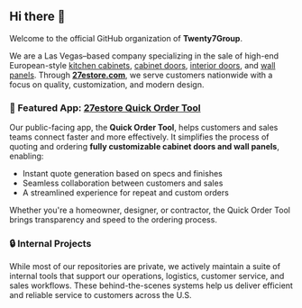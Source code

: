 ## Hi there 👋

Welcome to the official GitHub organization of **Twenty7Group**.

We are a Las Vegas–based company specializing in the sale of high-end European-style [kitchen cabinets](https://www.27estore.com/kitchen-cabinets), [cabinet doors](https://www.27estore.com/cabinet-doors), [interior doors](https://www.27estore.com/wood-interior-doors), and [wall panels](https://www.27estore.com/wood-wall-panels). Through **[27estore.com](https://www.27estore.com)**, we serve customers nationwide with a focus on quality, customization, and modern design.

### 🚀 Featured App: [27estore Quick Order Tool](https://orders.27estore.com)

Our public-facing app, the **Quick Order Tool**, helps customers and sales teams connect faster and more effectively. It simplifies the process of quoting and ordering **fully customizable cabinet doors and wall panels**, enabling:

- Instant quote generation based on specs and finishes  
- Seamless collaboration between customers and sales  
- A streamlined experience for repeat and custom orders

Whether you're a homeowner, designer, or contractor, the Quick Order Tool brings transparency and speed to the ordering process.

### 🔒 Internal Projects

While most of our repositories are private, we actively maintain a suite of internal tools that support our operations, logistics, customer service, and sales workflows. These behind-the-scenes systems help us deliver efficient and reliable service to customers across the U.S.
